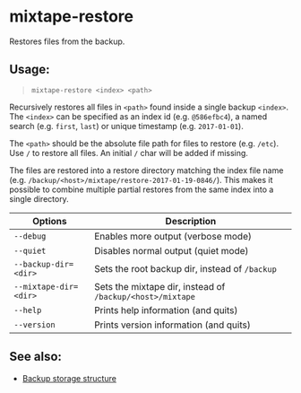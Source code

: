 # mixtape-restore

Restores files from the backup.


## Usage:

> `mixtape-restore <index> <path>`

Recursively restores all files in `<path>` found inside a single backup
`<index>`. The `<index>` can be specified as an index id (e.g.
`@586efbc4`), a named search (e.g. `first`, `last`) or unique timestamp
(e.g. `2017-01-01`).

The `<path>` should be the absolute file path for files to restore (e.g.
`/etc`). Use `/` to restore all files. An initial `/` char will be added if
missing.

The files are restored into a restore directory matching the index file
name (e.g. `/backup/<host>/mixtape/restore-2017-01-19-0846/`). This makes
it possible to combine multiple partial restores from the same index into a
single directory.

| Options               | Description                                               |
| --------------------- | --------------------------------------------------------- |
| `--debug`             | Enables more output (verbose mode)                        |
| `--quiet`             | Disables normal output (quiet mode)                       |
| `--backup-dir=<dir>`  | Sets the root backup dir, instead of `/backup`            |
| `--mixtape-dir=<dir>` | Sets the mixtape dir, instead of `/backup/<host>/mixtape` |
| `--help`              | Prints help information (and quits)                       |
| `--version`           | Prints version information (and quits)                    |


## See also:

* [Backup storage structure](storage.md)
